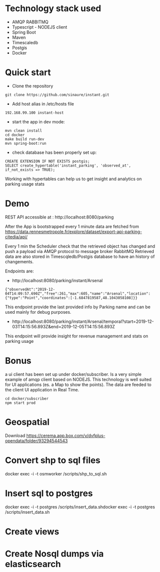 # Technology stack used

* AMQP RABBITMQ
* Typescript - NODEJS client
* Spring Boot
* Maven
* Timescaledb
* Postgis
* Docker

# Quick start

* Clone the repository

```
git clone https://github.com/sinaure/instant.git
```

* Add host alias in /etc/hosts file

```
192.168.99.100 instant-host
```

* start the app in dev mode:

```
mvn clean install
cd docker 
make build run-dev
mvn spring-boot:run 
```

* check database has been properly set up:

```
CREATE EXTENSION IF NOT EXISTS postgis;
SELECT create_hypertable('instant_parking', 'observed_at', if_not_exists => TRUE);
```
Working with hypertables can help us to get insight and analytics on parking usage stats




# Demo

REST API accessible at : http://localhost:8080/parking

After the App is bootstrapped every 1 minute data are fetched from  
https://data.rennesmetropole.fr/explore/dataset/export-api-parking-citedia/api/

Every 1 min the Scheduler check that the retrieved object has changed and push a payload via AMQP protocol to message broker RabbitMQ
Retrieved data are also stored in Timescqledb/Postgis database to have an history of changements. 

Endpoints are:

* http://localhost:8080/parking/instant/Arsenal 

```
{"observedAt":"2019-12-04T14:09:57.690Z","free":261,"max":605,"name":"Arsenal","location":{"type":"Point","coordinates":[-1.6847819587,48.1043058108]}}
```

This endpoint provide the last provided info by Parking name and can be used mainly for debug purposes.

* http://localhost:8080/parking/instant/Arsenal/temporal?start=2019-12-03T14:15:56.893Z&end=2019-12-05T14:15:56.893Z 



This endpoint will provide insight for revenue management and stats on parking usage 


# Bonus

a ui client has been set up under docker/subscriber. Is a very simple example of amqp client based on NODEJS. This technology is well suited for UI applications (es. a Map to show the points).
The data are feeded to the client UI application in Real Time. 

```
cd docker/subscriber
npm start prod
```

# Geospatial
Download https://cerema.app.box.com/v/dvfplus-opendata/folder/93294544543

# Convert shp to sql files

docker exec  -i -t osmworker /scripts/shp_to_sql.sh

# Insert sql to postgres

docker exec  -i -t postgres /scripts/insert_data.shdocker exec  -i -t postgres /scripts/insert_data.sh

# Create views

# Create Nosql dumps via elasticsearch
